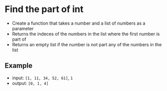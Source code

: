 # Find the part of int

 -  Create a function that takes a number and a list of numbers as a parameter
 -  Returns the indeces of the numbers in the list where the first number is part of
 -  Returns an empty list if the number is not part any of the numbers in the list

 ## Example
 -  input: `[1, 11, 34, 52, 61]`, `1`
 -  output: `[0, 1, 4]`